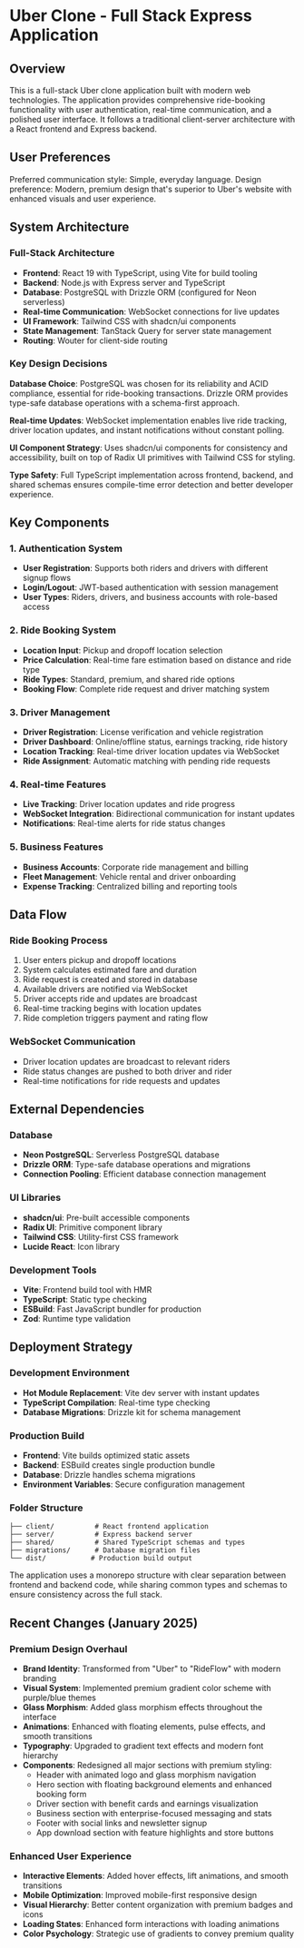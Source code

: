 # Uber Clone - Full Stack Express Application

## Overview

This is a full-stack Uber clone application built with modern web technologies. The application provides comprehensive ride-booking functionality with user authentication, real-time communication, and a polished user interface. It follows a traditional client-server architecture with a React frontend and Express backend.

## User Preferences

Preferred communication style: Simple, everyday language.
Design preference: Modern, premium design that's superior to Uber's website with enhanced visuals and user experience.

## System Architecture

### Full-Stack Architecture
- **Frontend**: React 19 with TypeScript, using Vite for build tooling
- **Backend**: Node.js with Express server and TypeScript
- **Database**: PostgreSQL with Drizzle ORM (configured for Neon serverless)
- **Real-time Communication**: WebSocket connections for live updates
- **UI Framework**: Tailwind CSS with shadcn/ui components
- **State Management**: TanStack Query for server state management
- **Routing**: Wouter for client-side routing

### Key Design Decisions

**Database Choice**: PostgreSQL was chosen for its reliability and ACID compliance, essential for ride-booking transactions. Drizzle ORM provides type-safe database operations with a schema-first approach.

**Real-time Updates**: WebSocket implementation enables live ride tracking, driver location updates, and instant notifications without constant polling.

**UI Component Strategy**: Uses shadcn/ui components for consistency and accessibility, built on top of Radix UI primitives with Tailwind CSS for styling.

**Type Safety**: Full TypeScript implementation across frontend, backend, and shared schemas ensures compile-time error detection and better developer experience.

## Key Components

### 1. Authentication System
- **User Registration**: Supports both riders and drivers with different signup flows
- **Login/Logout**: JWT-based authentication with session management
- **User Types**: Riders, drivers, and business accounts with role-based access

### 2. Ride Booking System
- **Location Input**: Pickup and dropoff location selection
- **Price Calculation**: Real-time fare estimation based on distance and ride type
- **Ride Types**: Standard, premium, and shared ride options
- **Booking Flow**: Complete ride request and driver matching system

### 3. Driver Management
- **Driver Registration**: License verification and vehicle registration
- **Driver Dashboard**: Online/offline status, earnings tracking, ride history
- **Location Tracking**: Real-time driver location updates via WebSocket
- **Ride Assignment**: Automatic matching with pending ride requests

### 4. Real-time Features
- **Live Tracking**: Driver location updates and ride progress
- **WebSocket Integration**: Bidirectional communication for instant updates
- **Notifications**: Real-time alerts for ride status changes

### 5. Business Features
- **Business Accounts**: Corporate ride management and billing
- **Fleet Management**: Vehicle rental and driver onboarding
- **Expense Tracking**: Centralized billing and reporting tools

## Data Flow

### Ride Booking Process
1. User enters pickup and dropoff locations
2. System calculates estimated fare and duration
3. Ride request is created and stored in database
4. Available drivers are notified via WebSocket
5. Driver accepts ride and updates are broadcast
6. Real-time tracking begins with location updates
7. Ride completion triggers payment and rating flow

### WebSocket Communication
- Driver location updates are broadcast to relevant riders
- Ride status changes are pushed to both driver and rider
- Real-time notifications for ride requests and updates

## External Dependencies

### Database
- **Neon PostgreSQL**: Serverless PostgreSQL database
- **Drizzle ORM**: Type-safe database operations and migrations
- **Connection Pooling**: Efficient database connection management

### UI Libraries
- **shadcn/ui**: Pre-built accessible components
- **Radix UI**: Primitive component library
- **Tailwind CSS**: Utility-first CSS framework
- **Lucide React**: Icon library

### Development Tools
- **Vite**: Frontend build tool with HMR
- **TypeScript**: Static type checking
- **ESBuild**: Fast JavaScript bundler for production
- **Zod**: Runtime type validation

## Deployment Strategy

### Development Environment
- **Hot Module Replacement**: Vite dev server with instant updates
- **TypeScript Compilation**: Real-time type checking
- **Database Migrations**: Drizzle kit for schema management

### Production Build
- **Frontend**: Vite builds optimized static assets
- **Backend**: ESBuild creates single production bundle
- **Database**: Drizzle handles schema migrations
- **Environment Variables**: Secure configuration management

### Folder Structure
```
├── client/          # React frontend application
├── server/          # Express backend server
├── shared/          # Shared TypeScript schemas and types
├── migrations/      # Database migration files
└── dist/           # Production build output
```

The application uses a monorepo structure with clear separation between frontend and backend code, while sharing common types and schemas to ensure consistency across the full stack.

## Recent Changes (January 2025)

### Premium Design Overhaul
- **Brand Identity**: Transformed from "Uber" to "RideFlow" with modern branding
- **Visual System**: Implemented premium gradient color scheme with purple/blue themes
- **Glass Morphism**: Added glass morphism effects throughout the interface
- **Animations**: Enhanced with floating elements, pulse effects, and smooth transitions
- **Typography**: Upgraded to gradient text effects and modern font hierarchy
- **Components**: Redesigned all major sections with premium styling:
  - Header with animated logo and glass morphism navigation
  - Hero section with floating background elements and enhanced booking form
  - Driver section with benefit cards and earnings visualization
  - Business section with enterprise-focused messaging and stats
  - Footer with social links and newsletter signup
  - App download section with feature highlights and store buttons

### Enhanced User Experience
- **Interactive Elements**: Added hover effects, lift animations, and smooth transitions
- **Mobile Optimization**: Improved mobile-first responsive design
- **Visual Hierarchy**: Better content organization with premium badges and icons
- **Loading States**: Enhanced form interactions with loading animations
- **Color Psychology**: Strategic use of gradients to convey premium quality